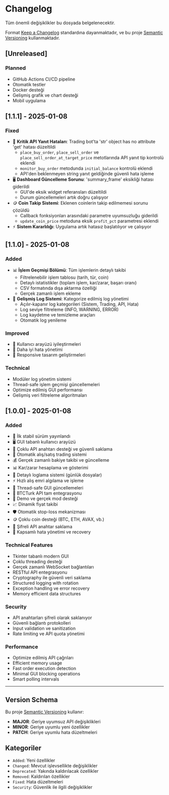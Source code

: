 # Changelog

Tüm önemli değişiklikler bu dosyada belgelenecektir.

Format [Keep a Changelog](https://keepachangelog.com/en/1.0.0/) standardına dayanmaktadır,
ve bu proje [Semantic Versioning](https://semver.org/spec/v2.0.0.html) kullanmaktadır.

## [Unreleased]

### Planned
- GitHub Actions CI/CD pipeline
- Otomatik testler
- Docker desteği
- Gelişmiş grafik ve chart desteği
- Mobil uygulama

## [1.1.1] - 2025-01-08

### Fixed
- 🔧 **Kritik API Yanıt Hataları**: Trading bot'ta 'str' object has no attribute 'get' hatası düzeltildi
  - `place_buy_order`, `place_sell_order` ve `place_sell_order_at_target_price` metotlarında API yanıt tip kontrolü eklendi
  - `monitor_buy_order` metodunda `initial_balance` kontrolü eklendi
  - API'den beklenmeyen string yanıt geldiğinde güvenli hata işleme
- 🖥️ **Dashboard Güncelleme Sorunu**: 'summary_frame' eksikliği hatası giderildi
  - GUI'de eksik widget referansları düzeltildi
  - Durum güncellemeleri artık doğru çalışıyor
- 🪙 **Coin Takip Sistemi**: Eklenen coinlerin takip edilmemesi sorunu çözüldü
  - Callback fonksiyonları arasındaki parametre uyumsuzluğu giderildi
  - `update_coin_price` metoduna eksik `profit_pct` parametresi eklendi
- ⚡ **Sistem Kararlılığı**: Uygulama artık hatasız başlatılıyor ve çalışıyor

## [1.1.0] - 2025-01-08

### Added
- 📊 **İşlem Geçmişi Bölümü**: Tüm işlemlerin detaylı takibi
  - Filtrelenebilir işlem tablosu (tarih, tür, coin)
  - Detaylı istatistikler (toplam işlem, kar/zarar, başarı oranı)
  - CSV formatında dışa aktarma özelliği
  - Gerçek zamanlı işlem ekleme
- 📝 **Gelişmiş Log Sistemi**: Kategorize edilmiş log yönetimi
  - Açılır-kapanır log kategorileri (Sistem, Trading, API, Hata)
  - Log seviye filtreleme (INFO, WARNING, ERROR)
  - Log kaydetme ve temizleme araçları
  - Otomatik log yenileme

### Improved
- 🎨 Kullanıcı arayüzü iyileştirmeleri
- 🔧 Daha iyi hata yönetimi
- 📱 Responsive tasarım geliştirmeleri

### Technical
- Modüler log yönetim sistemi
- Thread-safe işlem geçmişi güncellemeleri
- Optimize edilmiş GUI performansı
- Gelişmiş veri filtreleme algoritmaları

## [1.0.0] - 2025-01-08

### Added
- 🎉 İlk stabil sürüm yayınlandı
- 🖥️ GUI tabanlı kullanıcı arayüzü
- 🔑 Çoklu API anahtarı desteği ve güvenli saklama
- 🤖 Otomatik alış/satış trading sistemi
- 💰 Gerçek zamanlı bakiye takibi ve güncelleme
- 📊 Kar/zarar hesaplama ve gösterimi
- 📝 Detaylı loglama sistemi (günlük dosyalar)
- ⚡ Hızlı alış emri algılama ve işleme
- 🔄 Thread-safe GUI güncellemeleri
- 🎯 BTCTurk API tam entegrasyonu
- 🧪 Demo ve gerçek mod desteği
- 📈 Dinamik fiyat takibi
- 🛡️ Otomatik stop-loss mekanizması
- 🪙 Çoklu coin desteği (BTC, ETH, AVAX, vb.)
- 🔐 Şifreli API anahtar saklama
- 🚨 Kapsamlı hata yönetimi ve recovery

### Technical Features
- Tkinter tabanlı modern GUI
- Çoklu threading desteği
- Gerçek zamanlı WebSocket bağlantıları
- RESTful API entegrasyonu
- Cryptography ile güvenli veri saklama
- Structured logging with rotation
- Exception handling ve error recovery
- Memory efficient data structures

### Security
- API anahtarları şifreli olarak saklanıyor
- Güvenli bağlantı protokolleri
- Input validation ve sanitization
- Rate limiting ve API quota yönetimi

### Performance
- Optimize edilmiş API çağrıları
- Efficient memory usage
- Fast order execution detection
- Minimal GUI blocking operations
- Smart polling intervals

---

## Version Schema

Bu proje [Semantic Versioning](https://semver.org/) kullanır:

- **MAJOR**: Geriye uyumsuz API değişiklikleri
- **MINOR**: Geriye uyumlu yeni özellikler
- **PATCH**: Geriye uyumlu hata düzeltmeleri

## Kategoriler

- `Added`: Yeni özellikler
- `Changed`: Mevcut işlevsellikte değişiklikler
- `Deprecated`: Yakında kaldırılacak özellikler
- `Removed`: Kaldırılan özellikler
- `Fixed`: Hata düzeltmeleri
- `Security`: Güvenlik ile ilgili değişiklikler